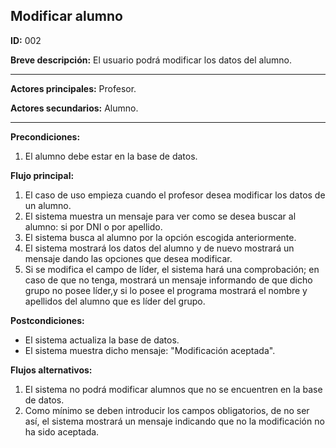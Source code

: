## Modificar alumno

**ID:** 002 

**Breve descripción:** El usuario podrá modificar los datos del alumno.
 
---

**Actores principales:** Profesor. 

**Actores secundarios:** Alumno. 

---
**Precondiciones:**

 1. El alumno debe estar en la base de datos.


**Flujo principal:**

 1. El caso de uso empieza cuando el profesor desea modificar los datos de un alumno.
 2. El sistema muestra un mensaje para ver como se desea buscar al alumno: si por DNI o por apellido.
 3. El sistema busca al alumno por la opción escogida anteriormente.
 4. El sistema mostrará los datos del alumno y de nuevo mostrará un mensaje dando las opciones que desea modificar.
 5. Si se modifica el campo de líder, el sistema hará una comprobación; en caso de que no tenga, mostrará un mensaje informando de que dicho grupo no posee líder,y si lo posee el programa mostrará el nombre y apellidos del alumno que es líder del grupo.

**Postcondiciones:**

 * El sistema actualiza la base de datos.
 * El sistema muestra dicho mensaje: "Modificación aceptada".

**Flujos alternativos:**
 1. El sistema no podrá modificar alumnos que no se encuentren en la base de datos.
 2. Como mínimo se deben introducir los campos obligatorios, de no ser así, el sistema mostrará un mensaje indicando que no la modificación no ha sido aceptada.
